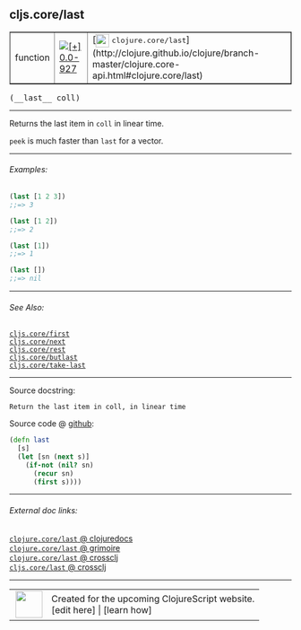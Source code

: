 ## cljs.core/last



 <table border="1">
<tr>
<td>function</td>
<td><a href="https://github.com/cljsinfo/cljs-api-docs/tree/0.0-927"><img valign="middle" alt="[+] 0.0-927" title="Added in 0.0-927" src="https://img.shields.io/badge/+-0.0--927-lightgrey.svg"></a> </td>
<td>
[<img height="24px" valign="middle" src="http://i.imgur.com/1GjPKvB.png"> <samp>clojure.core/last</samp>](http://clojure.github.io/clojure/branch-master/clojure.core-api.html#clojure.core/last)
</td>
</tr>
</table>


 <samp>
(__last__ coll)<br>
</samp>

---

Returns the last item in `coll` in linear time.

`peek` is much faster than `last` for a vector.



---

###### Examples:

```clj
(last [1 2 3])
;;=> 3

(last [1 2])
;;=> 2

(last [1])
;;=> 1

(last [])
;;=> nil
```



---

###### See Also:

[`cljs.core/first`](../cljs.core/first.md)<br>
[`cljs.core/next`](../cljs.core/next.md)<br>
[`cljs.core/rest`](../cljs.core/rest.md)<br>
[`cljs.core/butlast`](../cljs.core/butlast.md)<br>
[`cljs.core/take-last`](../cljs.core/take-last.md)<br>

---


Source docstring:

```
Return the last item in coll, in linear time
```


Source code @ [github](https://github.com/clojure/clojurescript/blob/r3195/src/cljs/cljs/core.cljs#L1410-L1416):

```clj
(defn last
  [s]
  (let [sn (next s)]
    (if-not (nil? sn)
      (recur sn)
      (first s))))
```

<!--
Repo - tag - source tree - lines:

 <pre>
clojurescript @ r3195
└── src
    └── cljs
        └── cljs
            └── <ins>[core.cljs:1410-1416](https://github.com/clojure/clojurescript/blob/r3195/src/cljs/cljs/core.cljs#L1410-L1416)</ins>
</pre>

-->

---



###### External doc links:

[`clojure.core/last` @ clojuredocs](http://clojuredocs.org/clojure.core/last)<br>
[`clojure.core/last` @ grimoire](http://conj.io/store/v1/org.clojure/clojure/1.7.0-beta3/clj/clojure.core/last/)<br>
[`clojure.core/last` @ crossclj](http://crossclj.info/fun/clojure.core/last.html)<br>
[`cljs.core/last` @ crossclj](http://crossclj.info/fun/cljs.core.cljs/last.html)<br>

---

 <table>
<tr><td>
<img valign="middle" align="right" width="48px" src="http://i.imgur.com/Hi20huC.png">
</td><td>
Created for the upcoming ClojureScript website.<br>
[edit here] | [learn how]
</td></tr></table>

[edit here]:https://github.com/cljsinfo/cljs-api-docs/blob/master/cljsdoc/cljs.core/last.cljsdoc
[learn how]:https://github.com/cljsinfo/cljs-api-docs/wiki/cljsdoc-files

<!--

This information was too distracting to show to readers, but I'll leave it
commented here since it is helpful to:

- pretty-print the data used to generate this document
- and show how to retrieve that data



The API data for this symbol:

```clj
{:description "Returns the last item in `coll` in linear time.\n\n`peek` is much faster than `last` for a vector.",
 :ns "cljs.core",
 :name "last",
 :signature ["[coll]"],
 :history [["+" "0.0-927"]],
 :type "function",
 :related ["cljs.core/first"
           "cljs.core/next"
           "cljs.core/rest"
           "cljs.core/butlast"
           "cljs.core/take-last"],
 :full-name-encode "cljs.core/last",
 :source {:code "(defn last\n  [s]\n  (let [sn (next s)]\n    (if-not (nil? sn)\n      (recur sn)\n      (first s))))",
          :title "Source code",
          :repo "clojurescript",
          :tag "r3195",
          :filename "src/cljs/cljs/core.cljs",
          :lines [1410 1416]},
 :examples [{:id "eb0836",
             :content "```clj\n(last [1 2 3])\n;;=> 3\n\n(last [1 2])\n;;=> 2\n\n(last [1])\n;;=> 1\n\n(last [])\n;;=> nil\n```"}],
 :full-name "cljs.core/last",
 :clj-symbol "clojure.core/last",
 :docstring "Return the last item in coll, in linear time"}

```

Retrieve the API data for this symbol:

```clj
;; from Clojure REPL
(require '[clojure.edn :as edn])
(-> (slurp "https://raw.githubusercontent.com/cljsinfo/cljs-api-docs/catalog/cljs-api.edn")
    (edn/read-string)
    (get-in [:symbols "cljs.core/last"]))
```

-->
